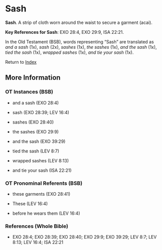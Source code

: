 # Sash
**Sash**. 
A strip of cloth worn around the waist to secure a garment (acai). 


**Key References for Sash**: 
EXO 28:4, EXO 29:9, ISA 22:21. 


In the Old Testament (BSB), words representing “Sash” are translated as 
*and a sash* (1x), *sash* (2x), *sashes* (1x), *the sashes* (1x), *and the sash* (1x), *tied the sash* (1x), *wrapped sashes* (1x), *and tie your sash* (1x). 




Return to [Index](00-Index.md)

## More Information

### OT Instances (BSB)

* and a sash (EXO 28:4)

* sash (EXO 28:39; LEV 16:4)

* sashes (EXO 28:40)

* the sashes (EXO 29:9)

* and the sash (EXO 39:29)

* tied the sash (LEV 8:7)

* wrapped sashes (LEV 8:13)

* and tie your sash (ISA 22:21)



### OT Pronominal Referents (BSB)

* these garments (EXO 28:41)

* These (LEV 16:4)

* before he wears them (LEV 16:4)



### References (Whole Bible)

* EXO 28:4; EXO 28:39; EXO 28:40; EXO 29:9; EXO 39:29; LEV 8:7; LEV 8:13; LEV 16:4; ISA 22:21




